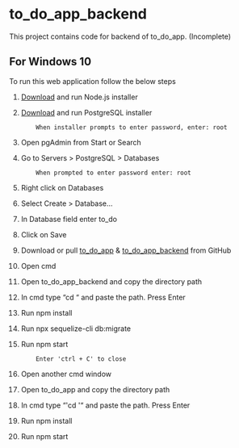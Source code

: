 # to_do_app_backend
This project contains code for backend of to_do_app. (Incomplete)

## For Windows 10
To run this web application follow the below steps

1.	[Download](https://nodejs.org/en/download/) and run Node.js installer

2.	[Download](https://www.postgresql.org/download/) and run PostgreSQL installer
      
            When installer prompts to enter password, enter: root
      
3.	Open pgAdmin from Start or Search
4.	Go to Servers > PostgreSQL > Databases
            
            When prompted to enter password enter: root
      
5.	Right click on Databases
6.	Select Create > Database…
7.	In Database field enter to_do
8.	Click on Save
9.	Download or pull [to_do_app](https://github.com/samikhalid22/to_do_app) & [to_do_app_backend](https://github.com/samikhalid22/to_do_app_backend) from GitHub
10.	Open cmd 
11.	Open to_do_app_backend and copy the directory path
12.	In cmd type “cd “ and paste the path. Press Enter
13.	Run npm install
14.	Run npx sequelize-cli db:migrate
15.	Run npm start
            
            Enter 'ctrl + C' to close
            
16.	Open another cmd window
17.	Open to_do_app and copy the directory path
18.	In cmd type “'cd '“ and paste the path. Press Enter
19.	Run npm install
20.	Run npm start
